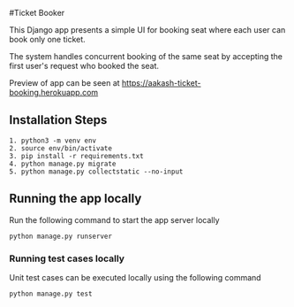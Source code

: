 #Ticket Booker

This Django app presents a simple UI for booking seat where each user can book only one ticket.

The system handles concurrent booking of the same seat by accepting the first user's request who booked the seat.

Preview of app can be seen at https://aakash-ticket-booking.herokuapp.com

## Installation Steps
```buildoutcfg
1. python3 -m venv env
2. source env/bin/activate
3. pip install -r requirements.txt
4. python manage.py migrate
5. python manage.py collectstatic --no-input
```

## Running the app locally
Run the following command to start the app server locally

`python manage.py runserver`

### Running test cases locally

Unit test cases can be executed locally using the following command

`python manage.py test`